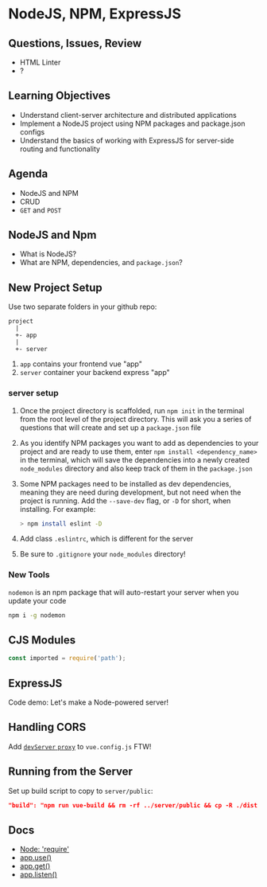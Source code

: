 NodeJS, NPM, ExpressJS
===

## Questions, Issues, Review

* HTML Linter
* ?

## Learning Objectives

* Understand client-server architecture and distributed applications
* Implement a NodeJS project using NPM packages and package.json configs
* Understand the basics of working with ExpressJS for server-side routing and functionality

## Agenda

* NodeJS and NPM
* CRUD
* `GET` and `POST`

## NodeJS and Npm

* What is NodeJS?
* What are NPM, dependencies, and `package.json`?

## New Project Setup

Use two separate folders in your github repo:

```
project
  |
  +- app
  |
  +- server
```

1. `app` contains your frontend vue "app"
1. `server` container your backend express "app"

### server setup

1. Once the project directory is scaffolded, run `npm init` in the terminal from the root level of the project directory. This will ask you a series of questions that will create and set up a `package.json` file
1. As you identify NPM packages you want to add as dependencies to your project and are ready to use them, enter `npm install <dependency_name>` in the terminal, which will save the dependencies into a newly created `node_modules` directory and also keep track of them in the `package.json`
1. Some NPM packages need to be installed as dev dependencies, meaning they are need during development, but not need when the project is running. Add the `--save-dev` flag, or `-D` for short, when installing. For example:

    ```sh
    > npm install eslint -D
    ```
1. Add class `.eslintrc`, which is different for the server
1. Be sure to `.gitignore` your `node_modules` directory!

### New Tools

`nodemon` is an npm package that will auto-restart your server when you update your code

```sh
npm i -g nodemon
```

## CJS Modules

```js
const imported = require('path');
```

## ExpressJS

Code demo: Let's make a Node-powered server!

## Handling CORS

Add [`devServer` `proxy`](https://cli.vuejs.org/config/#devserver) to `vue.config.js` FTW!

## Running from the Server 

Set up build script to copy to `server/public`:

```json
"build": "npm run vue-build && rm -rf ../server/public && cp -R ./dist ../server/public"
```

## Docs

* [Node: 'require'](https://nodejs.org/api/modules.html#modules_module_require_id)
* [app.use()](https://expressjs.com/en/api.html#app.use)
* [app.get()](https://expressjs.com/en/api.html#app.get.method)
* [app.listen()](https://expressjs.com/en/api.html#app.listen)